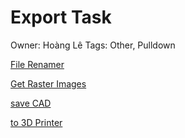 # Export Task

Owner: Hoàng Lê
Tags: Other, Pulldown

[File Renamer](Export%20Task%204f5e1bda8b3b43bb8fc329cdb502c01d/File%20Renamer%204c86aab9f713496ab883a84e95f7b6eb.md)

[Get Raster Images](Export%20Task%204f5e1bda8b3b43bb8fc329cdb502c01d/Get%20Raster%20Images%207a24f7565630463ebd8fc930832f9b87.md)

[save CAD](Export%20Task%204f5e1bda8b3b43bb8fc329cdb502c01d/save%20CAD%2047dd90668d154241aa4941827fe3d035.md)

[to 3D Printer](Export%20Task%204f5e1bda8b3b43bb8fc329cdb502c01d/to%203D%20Printer%205a701f282d9e4ec7b5b85c353f30ef6b.md)